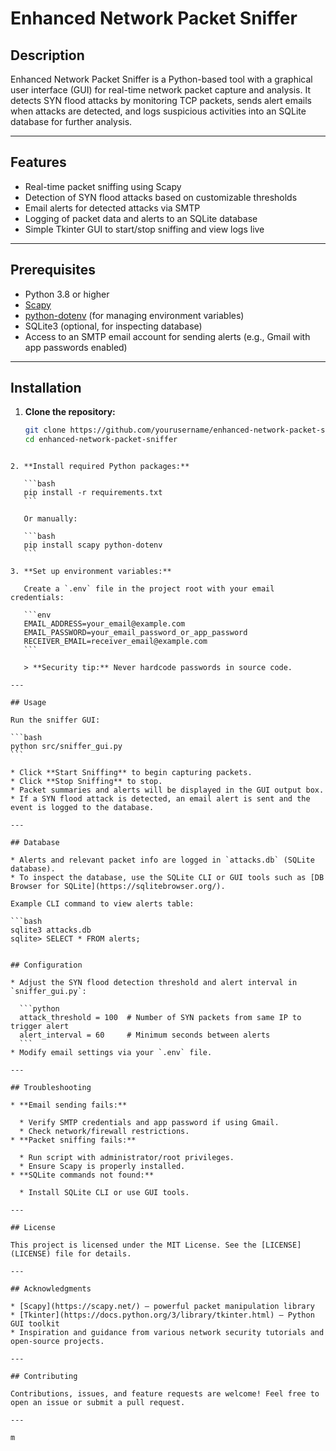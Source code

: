 
# Enhanced Network Packet Sniffer

## Description
Enhanced Network Packet Sniffer is a Python-based tool with a graphical user interface (GUI) for real-time network packet capture and analysis. It detects SYN flood attacks by monitoring TCP packets, sends alert emails when attacks are detected, and logs suspicious activities into an SQLite database for further analysis.

---

## Features
- Real-time packet sniffing using Scapy
- Detection of SYN flood attacks based on customizable thresholds
- Email alerts for detected attacks via SMTP
- Logging of packet data and alerts to an SQLite database
- Simple Tkinter GUI to start/stop sniffing and view logs live

---

## Prerequisites
- Python 3.8 or higher
- [Scapy](https://scapy.net/)
- [python-dotenv](https://pypi.org/project/python-dotenv/) (for managing environment variables)
- SQLite3 (optional, for inspecting database)
- Access to an SMTP email account for sending alerts (e.g., Gmail with app passwords enabled)

---

## Installation

1. **Clone the repository:**
   ```bash
   git clone https://github.com/yourusername/enhanced-network-packet-sniffer.git
   cd enhanced-network-packet-sniffer
````

2. **Install required Python packages:**

   ```bash
   pip install -r requirements.txt
   ```

   Or manually:

   ```bash
   pip install scapy python-dotenv
   ```

3. **Set up environment variables:**

   Create a `.env` file in the project root with your email credentials:

   ```env
   EMAIL_ADDRESS=your_email@example.com
   EMAIL_PASSWORD=your_email_password_or_app_password
   RECEIVER_EMAIL=receiver_email@example.com
   ```

   > **Security tip:** Never hardcode passwords in source code.

---

## Usage

Run the sniffer GUI:

```bash
python src/sniffer_gui.py
```

* Click **Start Sniffing** to begin capturing packets.
* Click **Stop Sniffing** to stop.
* Packet summaries and alerts will be displayed in the GUI output box.
* If a SYN flood attack is detected, an email alert is sent and the event is logged to the database.

---

## Database

* Alerts and relevant packet info are logged in `attacks.db` (SQLite database).
* To inspect the database, use the SQLite CLI or GUI tools such as [DB Browser for SQLite](https://sqlitebrowser.org/).

Example CLI command to view alerts table:

```bash
sqlite3 attacks.db
sqlite> SELECT * FROM alerts;
 

## Configuration

* Adjust the SYN flood detection threshold and alert interval in `sniffer_gui.py`:

  ```python
  attack_threshold = 100  # Number of SYN packets from same IP to trigger alert
  alert_interval = 60     # Minimum seconds between alerts
  ```
* Modify email settings via your `.env` file.

---

## Troubleshooting

* **Email sending fails:**

  * Verify SMTP credentials and app password if using Gmail.
  * Check network/firewall restrictions.
* **Packet sniffing fails:**

  * Run script with administrator/root privileges.
  * Ensure Scapy is properly installed.
* **SQLite commands not found:**

  * Install SQLite CLI or use GUI tools.

---

## License

This project is licensed under the MIT License. See the [LICENSE](LICENSE) file for details.

---

## Acknowledgments

* [Scapy](https://scapy.net/) — powerful packet manipulation library
* [Tkinter](https://docs.python.org/3/library/tkinter.html) — Python GUI toolkit
* Inspiration and guidance from various network security tutorials and open-source projects.

---

## Contributing

Contributions, issues, and feature requests are welcome! Feel free to open an issue or submit a pull request.

---

m
